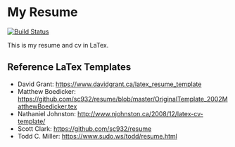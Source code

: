 # My Resume
[![Build Status](https://api.travis-ci.org/adammansfield/my-resume.svg?branch=master)](https://travis-ci.org/adammansfield/my-resume)

This is my resume and cv in LaTex.

## Reference LaTex Templates
* David Grant: https://www.davidgrant.ca/latex_resume_template
* Matthew Boedicker: https://github.com/sc932/resume/blob/master/OriginalTemplate_2002MatthewBoedicker.tex
* Nathaniel Johnston: http://www.njohnston.ca/2008/12/latex-cv-template/
* Scott Clark: https://github.com/sc932/resume
* Todd C. Miller: https://www.sudo.ws/todd/resume.html
